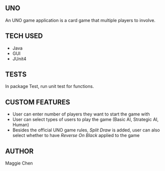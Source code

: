## UNO
An UNO game application is a card game that multiple players to involve.

## TECH USED
- Java
- GUI
- JUnit4

## TESTS
In package Test, run unit test for functions.

## CUSTOM FEATURES
- User can enter number of players they want to start the game with
- User can select types of users to play the game (Basic AI, Strategic AI, Human)
- Besides the official UNO game rules, _Split Draw_ is added, 
  user can also select whether to have _Reverse On Black_ applied to the game

## AUTHOR
Maggie Chen
